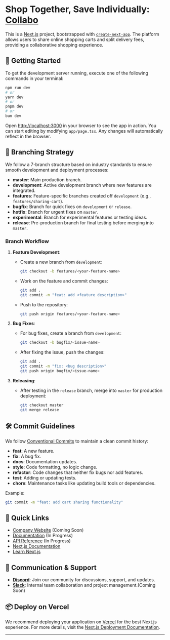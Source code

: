 # Shop Together, Save Individually: [Collabo](collabo-rust.vercel.app/)

This is a [Next.js](https://nextjs.org) project, bootstrapped with [`create-next-app`](https://nextjs.org/docs/app/api-reference/cli/create-next-app). The platform allows users to share online shopping carts and split delivery fees, providing a collaborative shopping experience.

## 🚀 Getting Started

To get the development server running, execute one of the following commands in your terminal:

```bash
npm run dev
# or
yarn dev
# or
pnpm dev
# or
bun dev
```

Open [http://localhost:3000](http://localhost:3000) in your browser to see the app in action. You can start editing by modifying `app/page.tsx`. Any changes will automatically reflect in the browser.

## 📂 Branching Strategy

We follow a 7-branch structure based on industry standards to ensure smooth development and deployment processes:

- **master**: Main production branch.
- **development**: Active development branch where new features are integrated.
- **features**: Feature-specific branches created off `development` (e.g., `features/sharing-cart`).
- **bugfix**: Branch for quick fixes on `development` or `release`.
- **hotfix**: Branch for urgent fixes on `master`.
- **experimental**: Branch for experimental features or testing ideas.
- **release**: Pre-production branch for final testing before merging into `master`.

### Branch Workflow

1. **Feature Development**:
    - Create a new branch from `development`:

      ```bash
      git checkout -b features/<your-feature-name>
      ```

    - Work on the feature and commit changes:

      ```bash
      git add .
      git commit -m "feat: add <feature description>"
      ```

    - Push to the repository:

      ```bash
      git push origin features/<your-feature-name>
      ```

2. **Bug Fixes**:
    - For bug fixes, create a branch from `development`:

      ```bash
      git checkout -b bugfix/<issue-name>
      ```

    - After fixing the issue, push the changes:

      ```bash
      git add .
      git commit -m "fix: <bug description>"
      git push origin bugfix/<issue-name>
      ```

3. **Releasing**:
    - After testing in the `release` branch, merge into `master` for production deployment:

      ```bash
      git checkout master
      git merge release
      ```

## 🛠️ Commit Guidelines

We follow [Conventional Commits](https://www.conventionalcommits.org/) to maintain a clean commit history:

- **feat**: A new feature.
- **fix**: A bug fix.
- **docs**: Documentation updates.
- **style**: Code formatting, no logic change.
- **refactor**: Code changes that neither fix bugs nor add features.
- **test**: Adding or updating tests.
- **chore**: Maintenance tasks like updating build tools or dependencies.

Example:

```bash
git commit -m "feat: add cart sharing functionality"
```

## 🔗 Quick Links

- [Company Website](#) (Coming Soon)
- [Documentation](#) (In Progress)
- [API Reference](#) (In Progress)
- [Next.js Documentation](https://nextjs.org/docs)
- [Learn Next.js](https://nextjs.org/learn)

## 💬 Communication & Support

- **[Discord](https://discord.gg/r42HMyNUny)**: Join our community for discussions, support, and updates.
- **[Slack](#)**: Internal team collaboration and project management.(Coming Soon)

## 📦 Deploy on Vercel

We recommend deploying your application on [Vercel](https://vercel.com/new) for the best Next.js experience. For more details, visit the [Next.js Deployment Documentation](https://nextjs.org/docs/app/building-your-application/deploying).

---

